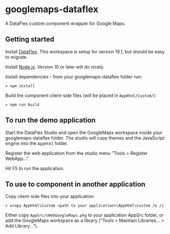 # googlemaps-dataflex

A DataFlex custom component wrapper for Google Maps.

## Getting started

Install [DataFlex](https://www.dataaccess.com/download/dfstudio/). This workspace is setup for version 19.1, but should be easy to migrate.

Install [Node.js](https://nodejs.org/). Version 10 or later will do nicely.

Install dependencies - from your googlemaps-dataflex folder run:

    > npm install

Build the component client-side files (will be placed in `AppHtml/Custom/`):

    > npm run build

## To run the demo application

Start the DataFlex Studio and open the GoogleMaps workspace inside your googlemaps-dataflex folder. The studio will copy themes and the JavaScript engine into the `AppHtml` folder.

Register the web application from the studio menu "Tools > Register WebApp...".

Hit F5 to run the application.

## To use to component in another application

Copy client-side files into your application:

    > xcopy AppHtml\Custom <path to your application>\AppHtml\Custom /e /i

Either copy `AppSrc/cWebGoogleMaps.pkg` to your application AppSrc folder, or add the GoogleMaps workspace as a library ("Tools > Maintain Libraries... > Add Library...").
